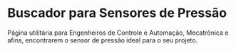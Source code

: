 # Buscador para Sensores de Pressão
Página utilitária para Engenheiros de Controle e Automação, Mecatrônica e afins, encontrarem o sensor de pressão ideal para o seu projeto.
